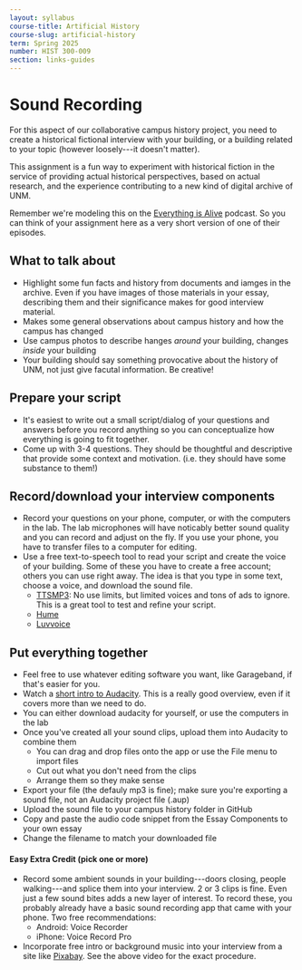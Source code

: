 ```yaml
---
layout: syllabus
course-title: Artificial History
course-slug: artificial-history
term: Spring 2025
number: HIST 300-009
section: links-guides
---
```


# Sound Recording
For this aspect of our collaborative campus history project, you need to create a historical fictional interview with your building, or a building related to your topic (however loosely---it doesn't matter). 

This assignment is a fun way to experiment with historical fiction in the service of providing actual historical perspectives, based on actual research, and the experience contributing to a new kind of digital archive of UNM. 

Remember we're modeling this on the [Everything is Alive](https://www.everythingisalive.com/) podcast. So you can think of your assignment here as a very short version of one of their episodes.

## What to talk about
- Highlight some fun facts and history from documents and iamges in the archive. Even if you have images of those materials in your essay, describing them and their significance makes for good interview material.
- Makes some general observations about campus history and how the campus has changed
- Use campus photos to describe hanges _around_ your building, changes _inside_ your building
- Your building should say something provocative about the history of UNM, not just give facutal information. Be creative!


## Prepare your script
- It's easiest to write out a small script/dialog of your questions and answers before you record anything so you can conceptualize how everything is going to fit together.
- Come up with 3-4 questions. They should be thoughtful and descriptive that provide some context and motivation. (i.e. they should have some substance to them!) 


## Record/download your interview components
- Record your questions on your phone, computer, or with the computers in the lab. The lab microphones will have noticably better sound quality and you can record and adjust on the fly. If you use your phone, you have to transfer files to a computer for editing.
- Use a free text-to-speech tool to read your script and create the voice of your building. Some of these you have to create a free account; others you can use right away. The idea is that you type in some text, choose a voice, and download the sound file.
  - [TTSMP3](https://ttsmp3.com/ai):  No use limits, but limited voices and tons of ads to ignore. This is a great tool to test and refine your script.
  - [Hume](https://platform.hume.ai/) 
  - [Luvvoice](https://luvvoice.com/)
  

## Put everything together
- Feel free to use whatever editing software you want, like Garageband, if that's easier for you. 
- Watch a [short intro to Audacity](https://www.youtube.com/watch?v=ox0NSwdOiyA). This is a really good overview, even if it covers more than we need to do. 
- You can either download audacity for yourself, or use the computers in the lab
- Once you've created all your sound clips, upload them into Audacity to combine them
  - You can drag and drop files onto the app or use the File menu to import files
  - Cut out what you don't need from the clips
  - Arrange them so they make sense
- Export your file (the defauly mp3 is fine); make sure you're exporting a sound file, not an Audacity project file (.aup)
- Upload the sound file to your campus history folder in GitHub
- Copy and paste the audio code snippet from the Essay Components to your own essay
- Change the filename to match your downloaded file


#### Easy Extra Credit (pick one or more)
- Record some ambient sounds in your building---doors closing, people walking---and splice them into your interview. 2 or 3 clips is fine. Even just a few sound bites adds a new layer of interest. To record these, you probably already have a basic sound recording app that came with your phone. Two free recommendations:
  - Android: Voice Recorder
  - iPhone: Voice Record Pro
- Incorporate free intro or background music into your interview from a site like [Pixabay](https://pixabay.com/). See the above video for the exact procedure.
